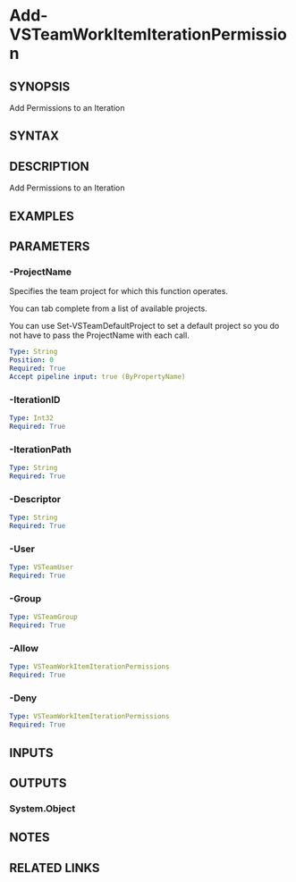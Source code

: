 


# Add-VSTeamWorkItemIterationPermission

## SYNOPSIS

Add Permissions to an Iteration

## SYNTAX

## DESCRIPTION

Add Permissions to an Iteration

## EXAMPLES

## PARAMETERS

### -ProjectName

Specifies the team project for which this function operates.

You can tab complete from a list of available projects.

You can use Set-VSTeamDefaultProject to set a default project so
you do not have to pass the ProjectName with each call.

```yaml
Type: String
Position: 0
Required: True
Accept pipeline input: true (ByPropertyName)
```

### -IterationID

```yaml
Type: Int32
Required: True
```

### -IterationPath

```yaml
Type: String
Required: True
```

### -Descriptor

```yaml
Type: String
Required: True
```

### -User

```yaml
Type: VSTeamUser
Required: True
```

### -Group

```yaml
Type: VSTeamGroup
Required: True
```

### -Allow

```yaml
Type: VSTeamWorkItemIterationPermissions
Required: True
```

### -Deny

```yaml
Type: VSTeamWorkItemIterationPermissions
Required: True
```

## INPUTS

## OUTPUTS

### System.Object

## NOTES

## RELATED LINKS

